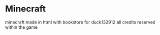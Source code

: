 # Minecraft
minecraft made in html with bookstore for duck132912 all credits reserved within the game
